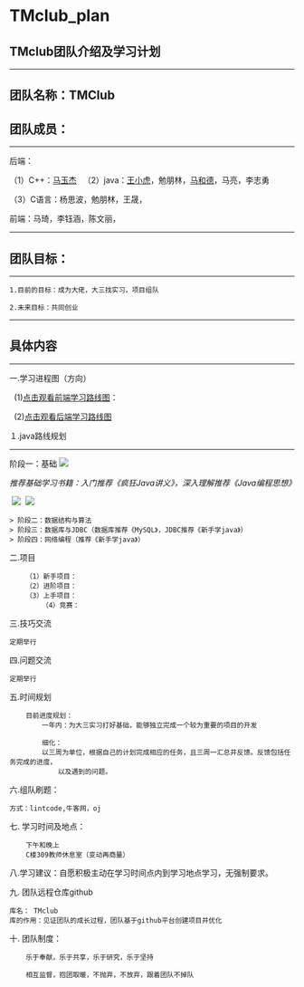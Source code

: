 # TMclub_plan
## TMclub团队介绍及学习计划



----------------------

## 团队名称：TMClub


## 团队成员：
------------------

后端：

（1）C++：[马玉杰](https://github.com/Youmo742)
 
（2）java：[王小虎](https://github.com/StormWangxhu)，勉朋林，[马和德](https://github.com/Mahede080210)，马亮，李志勇

  （3）C语言：杨思波，勉朋林，王晟，

前端：马琦，李钰涵，陈文丽，

-------------
## 团队目标：
-----------------
```
1.目前的目标：成为大佬，大三找实习，项目组队

2.未来目标：共同创业
```

---------------------


## 具体内容
----------------
一.学习进程图（方向）

   (1)[点击观看前端学习路线图]()：

   (2)[点击观看后端学习路线图](http://lib.csdn.net/qq_40910541/597898/chart/JavaOfMaheder)
  
 １.java路线规划
 
 -------------------
 阶段一：基础
 ![](https://timgsa.baidu.com/timg?image&quality=80&size=b9999_10000&sec=1512490088301&di=395e3e7f76505028a21fc5c5f08e5367&imgtype=0&src=http%3A%2F%2Fwww.itcast.cn%2Ffiles%2Fimage%2F201609%2F20160921144449634.jpg)
 
  *推荐基础学习书籍：入门推荐《疯狂Java讲义》，深入理解推荐《Java编程思想》*
  
  ![](https://timgsa.baidu.com/timg?image&quality=80&size=b9999_10000&sec=1512490515404&di=9e247fb4d47c61dff6165d6eb1cc9a5f&imgtype=0&src=http%3A%2F%2Fwww.kfzimg.com%2FG00%2FM00%2F82%2F53%2FoYYBAFbfe4mAFhC5AAE1eMiFp3c203_b.jpg)
  ![](https://timgsa.baidu.com/timg?image&quality=80&size=b9999_10000&sec=1513085284&di=9d6d71906740873abdd5a43eebc88bea&imgtype=jpg&er=1&src=http%3A%2F%2Fimg30.ddimg.cn%2F4%2F24%2F9317290-1_e.jpg)

```
> 阶段二：数据结构与算法
> 阶段三：数据库与JDBC（数据库推荐《MySQL》，JDBC推荐《新手学java》） 
> 阶段四：网络编程（推荐《新手学java》）
```
二.项目
```
	（1）新手项目：
	（2）进阶项目：
	（3）上手项目：
        （4）竞赛：
```



三.技巧交流

	定期举行


四.问题交流

	定期举行


五.时间规划
```	
	目前进度规划：
		一年内：为大三实习打好基础，能够独立完成一个较为重要的项目的开发

        细化：
		以三周为单位，根据自己的计划完成相应的任务，且三周一汇总并反馈。反馈包括任务完成的进度，
	        以及遇到的问题。
```

六.组队刷题：
	
	方式：lintcode,牛客网，oj



七. 学习时间及地点：   
```
	下午和晚上
	C楼309教师休息室（变动再商量）
```

八.学习建议：自愿积极主动在学习时间点内到学习地点学习，无强制要求。


九. 团队远程仓库github

	库名：	TMclub
	库的作用：见证团队的成长过程，团队基于github平台创建项目并优化
	

十. 团队制度：
```
	乐于奉献，乐于共享，乐于研究，乐于坚持

	相互监督，抱团取暖，不抛弃，不放弃，跟着团队不掉队
```
	
